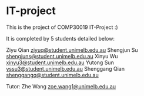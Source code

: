 # IT-project

This is the project of COMP30019 IT-Project :)


It is completed by 5 students detailed below:

Ziyu Qian   ziyuq@student.unimelb.edu.au
Shengjun Su shengjuns@student.unimelb.edu.au
Xinyu Wu xinyu3@student.unimelb.edu.au
Yutong Sun  yssu3@student.unimelb.edu.au
Shenggang Qian shenggangq@student.unimelb.edu.au

Tutor: Zhe Wang zoe.wang1@unimelb.edu.au